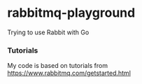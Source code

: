 # rabbitmq-playground
Trying to use Rabbit with Go

### Tutorials
My code is based on tutorials from
https://www.rabbitmq.com/getstarted.html
